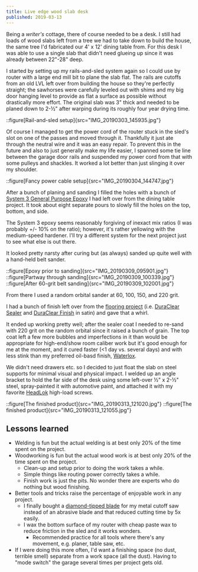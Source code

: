 ```yaml
---
title: Live edge wood slab desk
published: 2019-03-13
---
```


Being a _writer's_ cottage, there of course needed to be a desk.
I still had loads of wood slabs left from a tree we had to take down to build the house,
the same tree I'd fabricated our 4' x 12' dining table from.
For this desk I was able to use a single slab that didn't need glueing up since it was already between 22"-28" deep.

I started by setting up my rails-and-sled system again so I could use by router with a large end mill bit to plane the slab flat.
The rails are cutoffs from an old LVL left over from building the house so they're perfectly straight;
the sawhorses were carefully leveled out with shims and my big door hanging level to provide as flat a surface as possible without drastically more effort.
The original slab was 3" thick and needed to be planed down to 2-&frac12;" after warping during its roughly four year drying time.

::figure[Rail-and-sled setup]{src="IMG_20190303_145935.jpg"}

Of course I managed to get the power cord of the router stuck in the sled's slot on one of the passes and moved through it.
Thankfully it just ate through the neutral wire and it was an easy repair.
To prevent this in the future and also to just generally make my life easier,
I spanned some tie line between the garage door rails and suspended my power cord from that with some pulleys and shackles.
It worked a lot better than just slinging it over my shoulder.

::figure[Fancy power cable setup]{src="IMG_20190304_144747.jpg"}

After a bunch of planing and sanding I filled the holes with a bunch of [System 3 General Purpose Epoxy](https://www.systemthree.com/products/general-purpose-epoxy-resin)
I had left over from the dining table project.
It took about eight separate pours to slowly fill the holes on the top, bottom, and side.

The System 3 epoxy seems reasonably forgiving of inexact mix ratios (I was probably +/- 10% on the ratio);
however, it's rather yellowing with the medium-speed hardener.
I'll try a different system for the next project just to see what else is out there.

It looked pretty narsty after curing but (as always) sanded up quite well with a hand-held belt sander.

::figure[Epoxy prior to sanding]{src="IMG_20190309_095901.jpg"}
::figure[Partway through sanding]{src="IMG_20190309_100339.jpg"}
::figure[After 60-grit belt sanding]{src="IMG_20190309_102001.jpg"}

From there I used a random orbital sander at 60, 100, 150, and 220 grit.

I had a bunch of finish left over from the [flooring project](/posts/cottage/flooring)
(i.e. [DuraClear Sealer](https://www.duraseal.com/products/sealers/duraclear-sealer/) and
[DuraClear Finish](https://www.duraseal.com/products/finishes/duraclear/) in satin) and gave that a whirl.

It ended up working pretty well; after the sealer coat I needed to re-sand with 220 grit on the random orbital
since it raised a bunch of grain. The top coat left a few more bubbles and imperfections in it than would be
appropriate for high-end/show room caliber work but it's good enough for me at the moment,
and it cured faster (\<1 day vs. several days) and with less stink than my preferred oil-basd finish,
[Waterlox](https://www.waterlox.com/products-item/waterlox-original-penetrating-tung-oil-floor-sealer-finish).

We didn't need drawers etc. so I decided to just float the slab on steel supports for minimal visual and physical impact.
I welded up an angle bracket to hold the far side of the desk using some left-over &frac12;" x 2-&frac12;" steel,
spray-painted it with automotive paint, and attached it with
my favorite [HeadLok](https://www.fastenmaster.com/products/headlok-heavy-duty-flathead-fastener.html) high-load screws.

::figure[The finished product]{src="IMG_20190313_121020.jpg"}
::figure[The finished product]{src="IMG_20190313_121055.jpg"}

## Lessons learned

- Welding is fun but the actual welding is at best only 20% of the time spent on the project.
- Woodworking is fun but the actual wood work is at best only 20% of the time spent on the project.
  - Clean-up and setup prior to doing the work takes a while.
  - Simple things like routing power correctly takes a while.
  - Finish work is just the pits. No wonder there are experts who do nothing but wood finishing.
- Better tools and tricks raise the percentage of enjoyable work in any project.
  - I finally bought a [diamond-tipped blade](https://www.lenoxtools.com/pages/lenox-metalmax.aspx) for my
    metal cutoff saw instead of an abrasive blade and that reduced cutting time by 5x easily.
  - I wax the bottom surface of my router with cheap paste wax to reduce friction in the sled and it works wonders.
    - Recommended practice for all tools where there's any movement, e.g. planer, table saw, etc.
- If I were doing this more often, I'd want a finishing space (no dust, terrible smell) separate from a work space (all the dust).
  Having to "mode switch" the garage several times per project gets old.
